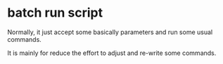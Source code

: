 # batch run script

Normally, it just accept some basically parameters and run some usual commands.

It is mainly for reduce the effort to adjust and re-write some commands.
